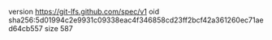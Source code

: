 version https://git-lfs.github.com/spec/v1
oid sha256:5d01994c2e9931c09338eac4f346858cd23ff2bcf42a361260ec71aed64cb557
size 587
